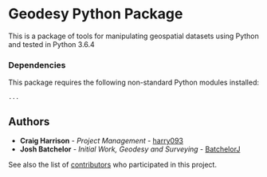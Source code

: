 # Geodesy Python Package

This is a package of tools for manipulating geospatial datasets using Python and tested in Python 3.6.4

### Dependencies

This package requires the following non-standard Python modules installed:

```
...
```

## Authors

* **Craig Harrison** - *Project Management* - [harry093](https://github.com/harry093)
* **Josh Batchelor** - *Initial Work, Geodesy and Surveying* - [BatchelorJ](https://github.com/BatchelorJ)

See also the list of [contributors](https://github.com/harry093/geodesy-package/graphs/contributors) who participated in this project.


